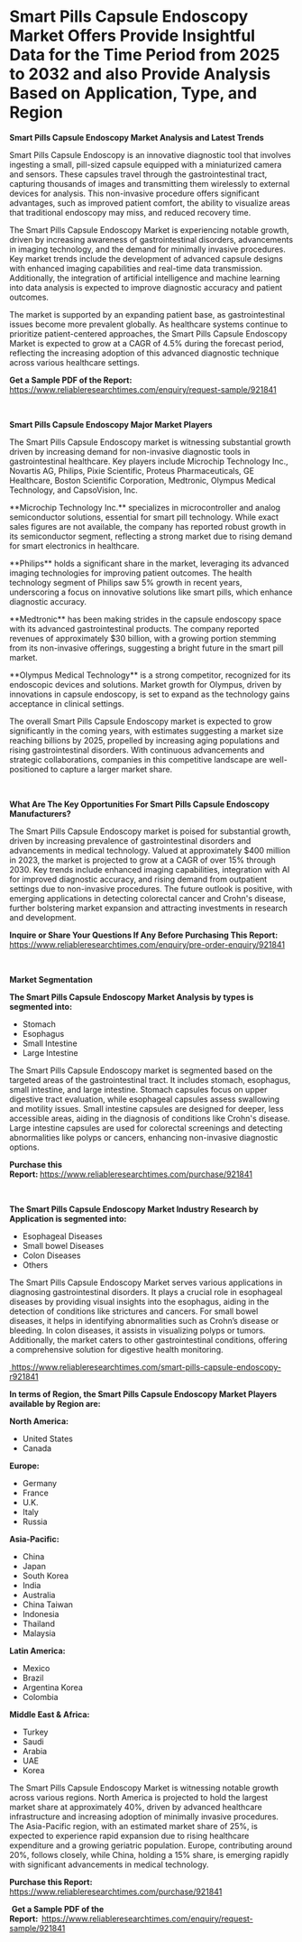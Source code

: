 <p><h1>Smart Pills Capsule Endoscopy Market Offers Provide Insightful Data for the Time Period from 2025 to 2032 and also Provide Analysis Based on Application, Type, and Region</h1></p><p><strong>Smart Pills Capsule Endoscopy Market Analysis and Latest Trends</strong></p>
<p><p>Smart Pills Capsule Endoscopy is an innovative diagnostic tool that involves ingesting a small, pill-sized capsule equipped with a miniaturized camera and sensors. These capsules travel through the gastrointestinal tract, capturing thousands of images and transmitting them wirelessly to external devices for analysis. This non-invasive procedure offers significant advantages, such as improved patient comfort, the ability to visualize areas that traditional endoscopy may miss, and reduced recovery time.</p><p>The Smart Pills Capsule Endoscopy Market is experiencing notable growth, driven by increasing awareness of gastrointestinal disorders, advancements in imaging technology, and the demand for minimally invasive procedures. Key market trends include the development of advanced capsule designs with enhanced imaging capabilities and real-time data transmission. Additionally, the integration of artificial intelligence and machine learning into data analysis is expected to improve diagnostic accuracy and patient outcomes.</p><p>The market is supported by an expanding patient base, as gastrointestinal issues become more prevalent globally. As healthcare systems continue to prioritize patient-centered approaches, the Smart Pills Capsule Endoscopy Market is expected to grow at a CAGR of 4.5% during the forecast period, reflecting the increasing adoption of this advanced diagnostic technique across various healthcare settings.</p></p>
<p><strong>Get a Sample PDF of the Report:&nbsp;</strong> <a href="https://www.reliableresearchtimes.com/enquiry/request-sample/921841?utm_campaign=3494&utm_medium=2&utm_source=Github&utm_content=ia&utm_term=18042025&utm_id=smart-pills-capsule-endoscopy">https://www.reliableresearchtimes.com/enquiry/request-sample/921841</a></p>
<p>&nbsp;</p>
<p><strong>Smart Pills Capsule Endoscopy Major Market Players</strong></p>
<p><p>The Smart Pills Capsule Endoscopy market is witnessing substantial growth driven by increasing demand for non-invasive diagnostic tools in gastrointestinal healthcare. Key players include Microchip Technology Inc., Novartis AG, Philips, Pixie Scientific, Proteus Pharmaceuticals, GE Healthcare, Boston Scientific Corporation, Medtronic, Olympus Medical Technology, and CapsoVision, Inc.</p><p>**Microchip Technology Inc.** specializes in microcontroller and analog semiconductor solutions, essential for smart pill technology. While exact sales figures are not available, the company has reported robust growth in its semiconductor segment, reflecting a strong market due to rising demand for smart electronics in healthcare.</p><p>**Philips** holds a significant share in the market, leveraging its advanced imaging technologies for improving patient outcomes. The health technology segment of Philips saw 5% growth in recent years, underscoring a focus on innovative solutions like smart pills, which enhance diagnostic accuracy.</p><p>**Medtronic** has been making strides in the capsule endoscopy space with its advanced gastrointestinal products. The company reported revenues of approximately $30 billion, with a growing portion stemming from its non-invasive offerings, suggesting a bright future in the smart pill market.</p><p>**Olympus Medical Technology** is a strong competitor, recognized for its endoscopic devices and solutions. Market growth for Olympus, driven by innovations in capsule endoscopy, is set to expand as the technology gains acceptance in clinical settings.</p><p>The overall Smart Pills Capsule Endoscopy market is expected to grow significantly in the coming years, with estimates suggesting a market size reaching billions by 2025, propelled by increasing aging populations and rising gastrointestinal disorders. With continuous advancements and strategic collaborations, companies in this competitive landscape are well-positioned to capture a larger market share.</p></p>
<p>&nbsp;</p>
<p><strong>What Are The Key Opportunities For Smart Pills Capsule Endoscopy Manufacturers?</strong></p>
<p><p>The Smart Pills Capsule Endoscopy market is poised for substantial growth, driven by increasing prevalence of gastrointestinal disorders and advancements in medical technology. Valued at approximately $400 million in 2023, the market is projected to grow at a CAGR of over 15% through 2030. Key trends include enhanced imaging capabilities, integration with AI for improved diagnostic accuracy, and rising demand from outpatient settings due to non-invasive procedures. The future outlook is positive, with emerging applications in detecting colorectal cancer and Crohn's disease, further bolstering market expansion and attracting investments in research and development.</p></p>
<p><strong>Inquire or Share Your Questions If Any Before Purchasing This Report:</strong> <a href="https://www.reliableresearchtimes.com/enquiry/pre-order-enquiry/921841?utm_campaign=3494&utm_medium=2&utm_source=Github&utm_content=ia&utm_term=18042025&utm_id=smart-pills-capsule-endoscopy">https://www.reliableresearchtimes.com/enquiry/pre-order-enquiry/921841</a></p>
<p>&nbsp;</p>
<p><strong>Market Segmentation</strong></p>
<p><strong>The Smart Pills Capsule Endoscopy Market Analysis by types is segmented into:</strong></p>
<p><ul><li>Stomach</li><li>Esophagus</li><li>Small Intestine</li><li>Large Intestine</li></ul></p>
<p><p>The Smart Pills Capsule Endoscopy market is segmented based on the targeted areas of the gastrointestinal tract. It includes stomach, esophagus, small intestine, and large intestine. Stomach capsules focus on upper digestive tract evaluation, while esophageal capsules assess swallowing and motility issues. Small intestine capsules are designed for deeper, less accessible areas, aiding in the diagnosis of conditions like Crohn's disease. Large intestine capsules are used for colorectal screenings and detecting abnormalities like polyps or cancers, enhancing non-invasive diagnostic options.</p></p>
<p><strong>Purchase this Report:&nbsp;</strong><a href="https://www.reliableresearchtimes.com/purchase/921841?utm_campaign=3494&utm_medium=2&utm_source=Github&utm_content=ia&utm_term=18042025&utm_id=smart-pills-capsule-endoscopy">https://www.reliableresearchtimes.com/purchase/921841</a></p>
<p>&nbsp;</p>
<p><strong>The Smart Pills Capsule Endoscopy Market Industry Research by Application is segmented into:</strong></p>
<p><ul><li>Esophageal Diseases</li><li>Small bowel Diseases</li><li>Colon Diseases</li><li>Others</li></ul></p>
<p><p>The Smart Pills Capsule Endoscopy Market serves various applications in diagnosing gastrointestinal disorders. It plays a crucial role in esophageal diseases by providing visual insights into the esophagus, aiding in the detection of conditions like strictures and cancers. For small bowel diseases, it helps in identifying abnormalities such as Crohn’s disease or bleeding. In colon diseases, it assists in visualizing polyps or tumors. Additionally, the market caters to other gastrointestinal conditions, offering a comprehensive solution for digestive health monitoring.</p></p>
<p><a href="https://www.reliableresearchtimes.com/smart-pills-capsule-endoscopy-r921841?utm_campaign=3494&utm_medium=2&utm_source=Github&utm_content=ia&utm_term=18042025&utm_id=smart-pills-capsule-endoscopy">&nbsp;https://www.reliableresearchtimes.com/smart-pills-capsule-endoscopy-r921841</a></p>
<p><strong>In terms of Region, the Smart Pills Capsule Endoscopy Market Players available by Region are:</strong></p>
<p>
    <p> <strong> North America: </strong>
        <ul>
            <li>United States</li>
            <li>Canada</li>
        </ul>
        </p> 
    <p> <strong> Europe: </strong>
        <ul>
            <li>Germany</li>
            <li>France</li>
            <li>U.K.</li>
            <li>Italy</li>
            <li>Russia</li>
        </ul>
        </p> 
    <p> <strong> Asia-Pacific: </strong>
        <ul>
            <li>China</li>
            <li>Japan</li>
            <li>South Korea</li>
            <li>India</li>
            <li>Australia</li>
            <li>China Taiwan</li>
            <li>Indonesia</li>
            <li>Thailand</li>
            <li>Malaysia</li>
        </ul>
        </p> 
    <p> <strong> Latin America: </strong>
        <ul>
            <li>Mexico</li>
            <li>Brazil</li>
            <li>Argentina Korea</li>
            <li>Colombia</li>
        </ul>
        </p> 
    <p> <strong> Middle East & Africa: </strong>
        <ul>
            <li>Turkey</li>
            <li>Saudi</li>
            <li>Arabia</li>
            <li>UAE</li>
            <li>Korea</li>
        </ul>
    </p>
    </p>
<p><p>The Smart Pills Capsule Endoscopy Market is witnessing notable growth across various regions. North America is projected to hold the largest market share at approximately 40%, driven by advanced healthcare infrastructure and increasing adoption of minimally invasive procedures. The Asia-Pacific region, with an estimated market share of 25%, is expected to experience rapid expansion due to rising healthcare expenditure and a growing geriatric population. Europe, contributing around 20%, follows closely, while China, holding a 15% share, is emerging rapidly with significant advancements in medical technology.</p></p>
<p><strong>Purchase this Report: </strong><a href="https://www.reliableresearchtimes.com/purchase/921841?utm_campaign=3494&utm_medium=2&utm_source=Github&utm_content=ia&utm_term=18042025&utm_id=smart-pills-capsule-endoscopy">https://www.reliableresearchtimes.com/purchase/921841</a></p>
<p>&nbsp;<strong>Get a Sample PDF of the Report:&nbsp;&nbsp;</strong><a href="https://www.reliableresearchtimes.com/enquiry/request-sample/921841?utm_campaign=3494&utm_medium=2&utm_source=Github&utm_content=ia&utm_term=18042025&utm_id=smart-pills-capsule-endoscopy">https://www.reliableresearchtimes.com/enquiry/request-sample/921841</a></p>
<p><strong></strong></p>
<p><p></p><p></p><p></p></p>